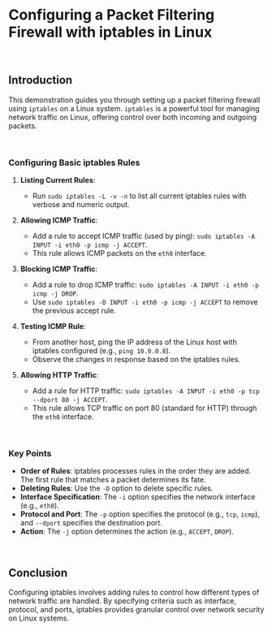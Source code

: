 # Configuring a Packet Filtering Firewall with iptables in Linux

<br>

## Introduction

This demonstration guides you through setting up a packet filtering firewall using `iptables` on a Linux system. `iptables` is a powerful tool for managing network traffic on Linux, offering control over both incoming and outgoing packets.

<br>

### Configuring Basic iptables Rules

1. **Listing Current Rules**:
   - Run `sudo iptables -L -v -n` to list all current iptables rules with verbose and numeric output.

2. **Allowing ICMP Traffic**:
   - Add a rule to accept ICMP traffic (used by ping): `sudo iptables -A INPUT -i eth0 -p icmp -j ACCEPT`.
   - This rule allows ICMP packets on the `eth0` interface.

3. **Blocking ICMP Traffic**:
   - Add a rule to drop ICMP traffic: `sudo iptables -A INPUT -i eth0 -p icmp -j DROP`.
   - Use `sudo iptables -D INPUT -i eth0 -p icmp -j ACCEPT` to remove the previous accept rule.

4. **Testing ICMP Rule**:
   - From another host, ping the IP address of the Linux host with iptables configured (e.g., `ping 10.0.0.8`).
   - Observe the changes in response based on the iptables rules.

5. **Allowing HTTP Traffic**:
   - Add a rule for HTTP traffic: `sudo iptables -A INPUT -i eth0 -p tcp --dport 80 -j ACCEPT`.
   - This rule allows TCP traffic on port 80 (standard for HTTP) through the `eth0` interface.

<br>

### Key Points

- **Order of Rules**: iptables processes rules in the order they are added. The first rule that matches a packet determines its fate.
- **Deleting Rules**: Use the `-D` option to delete specific rules.
- **Interface Specification**: The `-i` option specifies the network interface (e.g., `eth0`).
- **Protocol and Port**: The `-p` option specifies the protocol (e.g., `tcp`, `icmp`), and `--dport` specifies the destination port.
- **Action**: The `-j` option determines the action (e.g., `ACCEPT`, `DROP`).

<br>

## Conclusion

Configuring iptables involves adding rules to control how different types of network traffic are handled. By specifying criteria such as interface, protocol, and ports, iptables provides granular control over network security on Linux systems.
